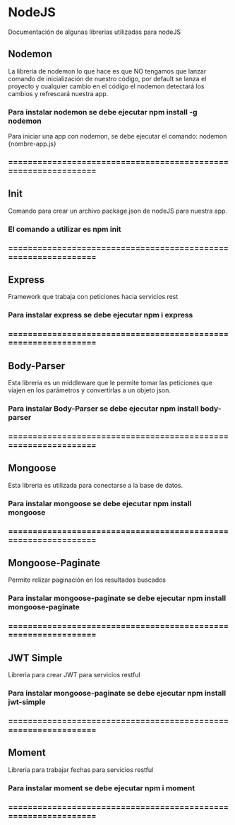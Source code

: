 # NodeJS

Documentación de algunas librerias utilizadas para nodeJS

## Nodemon

La libreria de nodemon lo que hace es que NO tengamos que lanzar comando de inicialización de nuestro código, por default se lanza el proyecto y cualquier cambio en el código el nodemon detectará los cambios y refrescará nuestra app.

### Para instalar nodemon se debe ejecutar npm install -g nodemon

Para iniciar una app con nodemon, se debe ejecutar el comando: nodemon {nombre-app.js}

### ===============================================================

## Init

Comando para crear un archivo package.json de nodeJS para nuestra app.

### El comando a utilizar es npm init

### ===============================================================

## Express

Framework que trabaja con peticiones hacia servicios rest

### Para instalar express se debe ejecutar npm i express

### ===============================================================

## Body-Parser

Esta libreria es un middleware que le permite tomar las peticiones que viajen en los parámetros y convertirlas a un objeto json.

### Para instalar Body-Parser se debe ejecutar npm install body-parser

### ===============================================================

## Mongoose

Esta libreria es utilizada para conectarse a la base de datos.

### Para instalar mongoose se debe ejecutar npm install mongoose

### ===============================================================

## Mongoose-Paginate

Permite relizar paginación en los resultados buscados

### Para instalar mongoose-paginate se debe ejecutar npm install mongoose-paginate

### ===============================================================

## JWT Simple

Libreria para crear JWT para servicios restful

### Para instalar mongoose-paginate se debe ejecutar npm install jwt-simple

### ===============================================================

## Moment

Libreria para trabajar fechas para servicios restful

### Para instalar moment se debe ejecutar npm i moment

### ===============================================================